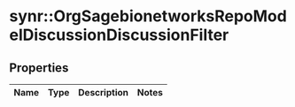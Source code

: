 # synr::OrgSagebionetworksRepoModelDiscussionDiscussionFilter


## Properties
Name | Type | Description | Notes
------------ | ------------- | ------------- | -------------


